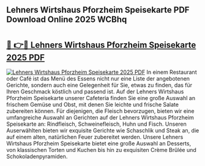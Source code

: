 ## Lehners Wirtshaus Pforzheim Speisekarte PDF Download Online 2025 WCBhq

# <h2><a href="http://gc6do7.nevu.top/?p=Lehners+Wirtshaus+Pforzheim+Speisekarte">🔗 👉🔴 Lehners Wirtshaus Pforzheim Speisekarte 2025 PDF</a></h2>

[![Lehners Wirtshaus Pforzheim Speisekarte 2025 PDF](https://i.imgur.com/dBaPXMq.png)](http://gc6do7.nevu.top/?p=Lehners+Wirtshaus+Pforzheim+Speisekarte)
In einem Restaurant oder Café ist das Menü des Essens nicht nur eine Liste der angebotenen Gerichte, sondern auch eine Gelegenheit für Sie, etwas zu finden, das für Ihren Geschmack köstlich und passend ist. Auf der Lehners Wirtshaus Pforzheim Speisekarte unserer Cafeteria finden Sie eine große Auswahl an frischem Gemüse und Obst, mit denen Sie leichte und frische Salate zubereiten können. Für diejenigen, die Fleisch bevorzugen, bieten wir eine umfangreiche Auswahl an Gerichten auf der Lehners Wirtshaus Pforzheim Speisekarte an: Rindfleisch, Schweinefleisch, Huhn und Fisch. Unseren Auserwählten bieten wir exquisite Gerichte wie Schaschlik und Steak an, die auf einem alten, natürlichen Feuer zubereitet werden. Unsere Lehners Wirtshaus Pforzheim Speisekarte bietet eine große Auswahl an Desserts, von klassischen Torten und Kuchen bis hin zu exquisiten Crème Brûlée und Schokoladenpyramiden.
